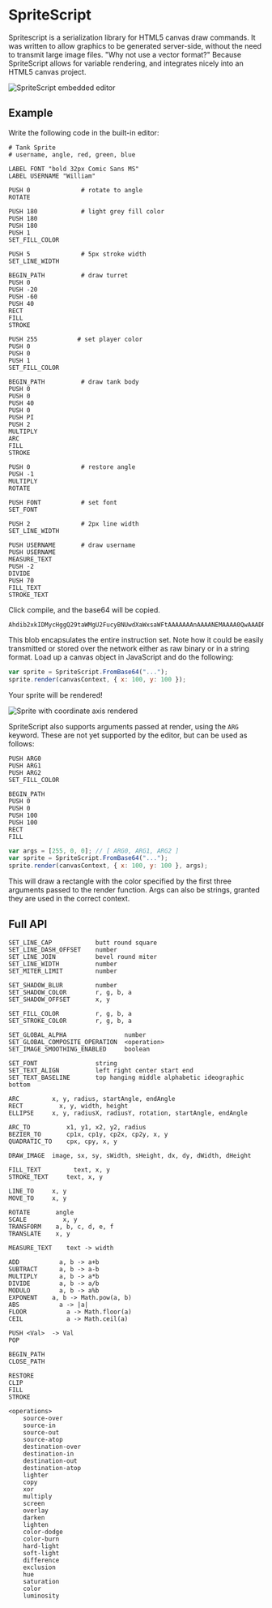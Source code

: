 # SpriteScript

Spritescript is a serialization library for HTML5 canvas draw commands. It was written to allow graphics to be generated server-side, without the need to transmit large image files. "Why not use a vector format?" Because SpriteScript allows for variable rendering, and integrates nicely into an HTML5 canvas project.

![SpriteScript embedded editor](https://gardna.net/f/editor.png)

## Example

Write the following code in the built-in editor:

```
# Tank Sprite
# username, angle, red, green, blue

LABEL FONT "bold 32px Comic Sans MS"
LABEL USERNAME "William"

PUSH 0              # rotate to angle
ROTATE

PUSH 180            # light grey fill color
PUSH 180
PUSH 180
PUSH 1
SET_FILL_COLOR

PUSH 5              # 5px stroke width
SET_LINE_WIDTH

BEGIN_PATH          # draw turret
PUSH 0
PUSH -20
PUSH -60
PUSH 40
RECT
FILL
STROKE

PUSH 255           # set player color
PUSH 0
PUSH 0
PUSH 1
SET_FILL_COLOR

BEGIN_PATH          # draw tank body
PUSH 0
PUSH 0
PUSH 40
PUSH 0
PUSH PI
PUSH 2
MULTIPLY
ARC
FILL
STROKE

PUSH 0              # restore angle
PUSH -1
MULTIPLY
ROTATE

PUSH FONT           # set font
SET_FONT

PUSH 2              # 2px line width
SET_LINE_WIDTH

PUSH USERNAME       # draw username
PUSH USERNAME
MEASURE_TEXT
PUSH -2
DIVIDE
PUSH 70
FILL_TEXT
STROKE_TEXT
```

Click compile, and the base64 will be copied.

```
Ahdib2xkIDMycHggQ29taWMgU2FucyBNUwdXaWxsaWFtAAAAAAAnAAAANEMAAAA0QwAAADRDAAAAgD8UAAAAoEAPLAAAAAAAAAAAoMEAAABwwgAAACBCHTAxAAAAf0MAAAAAAAAAAAAAAAAAgD8ULAAAAAAAAAAAAAAAAAAgQgAAAAAAANsPSUAAAAAAQAUcMDEAAAAAAAAAAIC/BScAAAAAABkAAAAAQA8AAACAPwAAAIA/KwAAAADABgAAAIxCIyQ=
```

This blob encapsulates the entire instruction set. Note how it could be easily transmitted or stored over the network either as raw binary or in a string format. Load up a canvas object in JavaScript and do the following:

```javascript
var sprite = SpriteScript.FromBase64("...");
sprite.render(canvasContext, { x: 100, y: 100 });
```

Your sprite will be rendered!

![Sprite with coordinate axis rendered](https://gardna.net/f/william.png)

SpriteScript also supports arguments passed at render, using the `ARG` keyword. These are not yet supported by the editor, but can be used as follows:

```
PUSH ARG0
PUSH ARG1
PUSH ARG2
SET_FILL_COLOR

BEGIN_PATH
PUSH 0
PUSH 0
PUSH 100
PUSH 100
RECT
FILL
```

```javascript
var args = [255, 0, 0]; // [ ARG0, ARG1, ARG2 ]
var sprite = SpriteScript.FromBase64("...");
sprite.render(canvasContext, { x: 100, y: 100 }, args);
```

This will draw a rectangle with the color specified by the first three arguments passed to the render function. Args can also be strings, granted they are used in the correct context.

## Full API

```
SET_LINE_CAP            butt round square
SET_LINE_DASH_OFFSET    number
SET_LINE_JOIN           bevel round miter
SET_LINE_WIDTH          number
SET_MITER_LIMIT         number

SET_SHADOW_BLUR         number
SET_SHADOW_COLOR        r, g, b, a
SET_SHADOW_OFFSET       x, y

SET_FILL_COLOR          r, g, b, a
SET_STROKE_COLOR        r, g, b, a

SET_GLOBAL_ALPHA                number
SET_GLOBAL_COMPOSITE_OPERATION  <operation>
SET_IMAGE_SMOOTHING_ENABLED     boolean

SET_FONT                string
SET_TEXT_ALIGN          left right center start end
SET_TEXT_BASELINE       top hanging middle alphabetic ideographic bottom

ARC		    x, y, radius, startAngle, endAngle
RECT		  x, y, width, height
ELLIPSE		x, y, radiusX, radiusY, rotation, startAngle, endAngle

ARC_TO		    x1, y1, x2, y2, radius
BEZIER_TO	    cp1x, cp1y, cp2x, cp2y, x, y
QUADRATIC_TO	cpx, cpy, x, y

DRAW_IMAGE	image, sx, sy, sWidth, sHeight, dx, dy, dWidth, dHeight

FILL_TEXT	      text, x, y
STROKE_TEXT     text, x, y

LINE_TO		x, y
MOVE_TO		x, y

ROTATE		 angle
SCALE		   x, y
TRANSFORM	 a, b, c, d, e, f
TRANSLATE	 x, y

MEASURE_TEXT	text -> width

ADD		      a, b -> a+b
SUBTRACT	  a, b -> a-b
MULTIPLY	  a, b -> a*b
DIVIDE		  a, b -> a/b
MODULO		  a, b -> a%b
EXPONENT    a, b -> Math.pow(a, b)
ABS		      a -> |a|
FLOOR		    a -> Math.floor(a)
CEIL		    a -> Math.ceil(a)

PUSH <Val>  -> Val
POP

BEGIN_PATH
CLOSE_PATH

RESTORE
CLIP
FILL
STROKE

<operations>
    source-over
    source-in
    source-out
    source-atop
    destination-over
    destination-in
    destination-out
    destination-atop
    lighter
    copy
    xor
    multiply
    screen
    overlay
    darken
    lighten
    color-dodge
    color-burn
    hard-light
    soft-light
    difference
    exclusion
    hue
    saturation
    color
    luminosity
```
